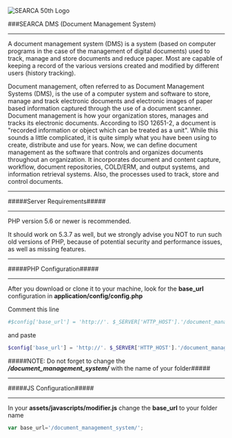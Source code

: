 

![SEARCA 50th Logo](https://encrypted-tbn1.gstatic.com/images?q=tbn:ANd9GcRSdlTRWPD3W_5oirA-oPojE14dOnzEQ1tvD-MsMMrWhxfccDTO6Q)


###SEARCA DMS (Document Management System)
************

A document management system (DMS) is a system (based on computer programs in the case of the management of digital documents) used to track, manage and store documents and reduce paper. Most are capable of keeping a record of the various versions created and modified by different users (history tracking).

Document management, often referred to as Document Management Systems (DMS), is the use of a computer system and software to store, manage and track electronic documents and electronic images of paper based information captured through the use of a document scanner. Document management is how your organization stores, manages and tracks its electronic documents. According to ISO 12651-2, a document is "recorded information or object which can be treated as a unit". While this sounds a little complicated, it is quite simply what you have been using to create, distribute and use for years. Now, we can define document management as the software that controls and organizes documents throughout an organization. It incorporates document and content capture, workflow, document repositories, COLD/ERM, and output systems, and information retrieval systems. Also, the processes used to track, store and control documents.


*******************
#####Server Requirements#####
*******************

PHP version 5.6 or newer is recommended.

It should work on 5.3.7 as well, but we strongly advise you NOT to run
such old versions of PHP, because of potential security and performance
issues, as well as missing features.

************
#####PHP Configuration#####
************

After you download or clone it to your machine, look for the **base_url**
configuration in **application/config/config.php**

Comment this line

```php
#$config['base_url'] = 'http://'. $_SERVER['HTTP_HOST'].'/document_management_system/';
```

and paste

```php
$config['base_url'] = 'http://'. $_SERVER['HTTP_HOST'].'/document_management_system/';
````


#####NOTE: Do not forget to change the ***/document_management_system/*** with the name of your folder#####



************
#####JS Configuration#####
************

In your **assets/javascripts/modifier.js** change the **base_url** to your folder name

```javascript
var base_url='/document_management_system/';
```


